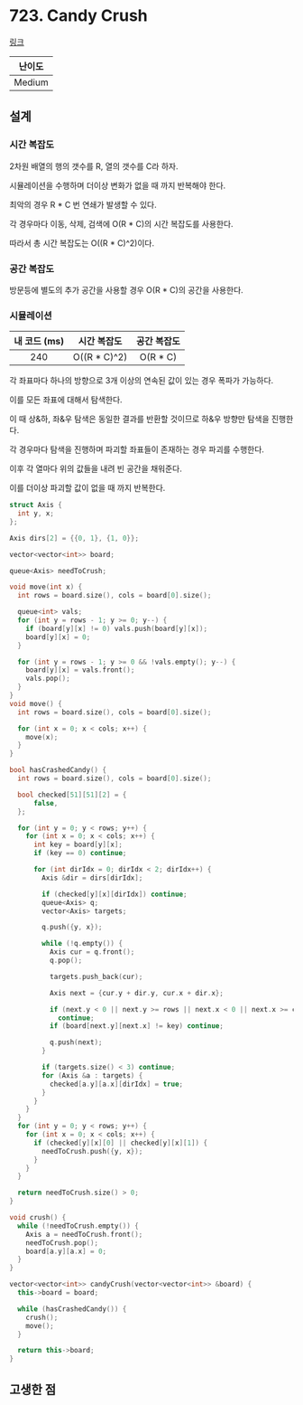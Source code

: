 # 723. Candy Crush

[링크](https://leetcode.com/problems/candy-crush/description/)

| 난이도 |
| :----: |
| Medium |

## 설계

### 시간 복잡도

2차원 배열의 행의 갯수를 R, 열의 갯수를 C라 하자.

시뮬레이션을 수행하며 더이상 변화가 없을 때 까지 반복해야 한다.

최악의 경우 R \* C 번 연쇄가 발생할 수 있다.

각 경우마다 이동, 삭제, 검색에 O(R \* C)의 시간 복잡도를 사용한다.

따라서 총 시간 복잡도는 O((R \* C)^2)이다.

### 공간 복잡도

방문등에 별도의 추가 공간을 사용할 경우 O(R \* C)의 공간을 사용한다.

### 시뮬레이션

| 내 코드 (ms) |  시간 복잡도  | 공간 복잡도 |
| :----------: | :-----------: | :---------: |
|     240      | O((R \* C)^2) |  O(R \* C)  |

각 좌표마다 하나의 방향으로 3개 이상의 연속된 값이 있는 경우 폭파가 가능하다.

이를 모든 좌표에 대해서 탐색한다.

이 때 상&하, 좌&우 탐색은 동일한 결과를 반환할 것이므로 하&우 방향만 탐색을 진행한다.

각 경우마다 탐색을 진행하며 파괴할 좌표들이 존재하는 경우 파괴를 수행한다.

이후 각 열마다 위의 값들을 내려 빈 공간을 채워준다.

이를 더이상 파괴할 값이 없을 때 까지 반복한다.

```cpp
struct Axis {
  int y, x;
};

Axis dirs[2] = {{0, 1}, {1, 0}};

vector<vector<int>> board;

queue<Axis> needToCrush;

void move(int x) {
  int rows = board.size(), cols = board[0].size();

  queue<int> vals;
  for (int y = rows - 1; y >= 0; y--) {
    if (board[y][x] != 0) vals.push(board[y][x]);
    board[y][x] = 0;
  }

  for (int y = rows - 1; y >= 0 && !vals.empty(); y--) {
    board[y][x] = vals.front();
    vals.pop();
  }
}
void move() {
  int rows = board.size(), cols = board[0].size();

  for (int x = 0; x < cols; x++) {
    move(x);
  }
}

bool hasCrashedCandy() {
  int rows = board.size(), cols = board[0].size();

  bool checked[51][51][2] = {
      false,
  };

  for (int y = 0; y < rows; y++) {
    for (int x = 0; x < cols; x++) {
      int key = board[y][x];
      if (key == 0) continue;

      for (int dirIdx = 0; dirIdx < 2; dirIdx++) {
        Axis &dir = dirs[dirIdx];

        if (checked[y][x][dirIdx]) continue;
        queue<Axis> q;
        vector<Axis> targets;

        q.push({y, x});

        while (!q.empty()) {
          Axis cur = q.front();
          q.pop();

          targets.push_back(cur);

          Axis next = {cur.y + dir.y, cur.x + dir.x};

          if (next.y < 0 || next.y >= rows || next.x < 0 || next.x >= cols)
            continue;
          if (board[next.y][next.x] != key) continue;

          q.push(next);
        }

        if (targets.size() < 3) continue;
        for (Axis &a : targets) {
          checked[a.y][a.x][dirIdx] = true;
        }
      }
    }
  }
  for (int y = 0; y < rows; y++) {
    for (int x = 0; x < cols; x++) {
      if (checked[y][x][0] || checked[y][x][1]) {
        needToCrush.push({y, x});
      }
    }
  }

  return needToCrush.size() > 0;
}

void crush() {
  while (!needToCrush.empty()) {
    Axis a = needToCrush.front();
    needToCrush.pop();
    board[a.y][a.x] = 0;
  }
}

vector<vector<int>> candyCrush(vector<vector<int>> &board) {
  this->board = board;

  while (hasCrashedCandy()) {
    crush();
    move();
  }

  return this->board;
}
```

## 고생한 점
